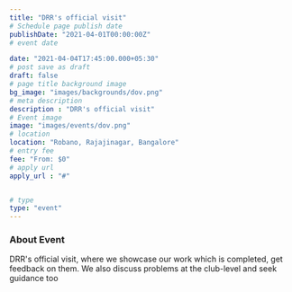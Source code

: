 ```yaml
---
title: "DRR's official visit"
# Schedule page publish date
publishDate: "2021-04-01T00:00:00Z"
# event date

date: "2021-04-04T17:45:00.000+05:30"
# post save as draft
draft: false
# page title background image
bg_image: "images/backgrounds/dov.png"
# meta description
description : "DRR's official visit"
# Event image
image: "images/events/dov.png"
# location
location: "Robano, Rajajinagar, Bangalore"
# entry fee
fee: "From: $0"
# apply url
apply_url : "#"


# type
type: "event"
---
```


### About Event
DRR's official visit, where we showcase our work which is completed, get feedback on them. We also discuss problems at the club-level and seek guidance too
